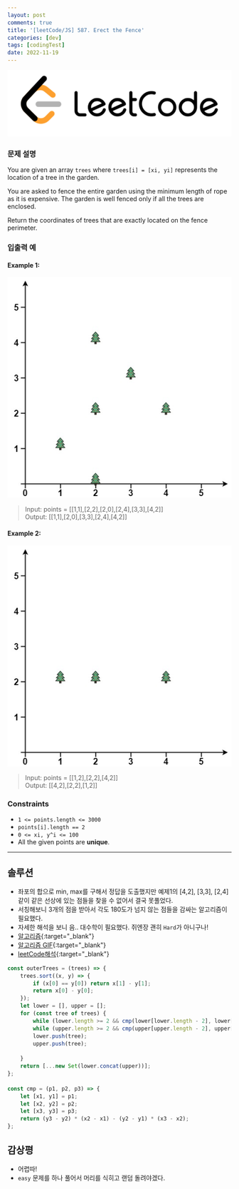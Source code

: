 ```yaml
---
layout: post
comments: true
title: '[leetCode/JS] 587. Erect the Fence'
categories: [dev]
tags: [codingTest]
date: 2022-11-19
---
```

![headerimg](/assets/img/subcate/leetcode.png)

### 문제 설명
You are given an array `trees` where `trees[i] = [xi, yi]` represents the location of a tree in the garden.

You are asked to fence the entire garden using the minimum length of rope as it is expensive. The garden is well fenced only if all the trees are enclosed.

Return the coordinates of trees that are exactly located on the fence perimeter.

### 입출력 예

#### Example 1:
![Example1](/assets/img/post/leet/001.jpg)
> Input: points = [[1,1],[2,2],[2,0],[2,4],[3,3],[4,2]] <br>
> Output: [[1,1],[2,0],[3,3],[2,4],[4,2]] 


#### Example 2:
![Example2](/assets/img/post/leet/002.jpg)
> Input: points = [[1,2],[2,2],[4,2]] <br>
> Output: [[4,2],[2,2],[1,2]] 

### Constraints
* `1 <= points.length <= 3000`
* `points[i].length == 2`
* `0 <= xi, y^i <= 100`
* All the given points are **unique**.

<hr/>

## 솔루션
* 좌포의 합으로 min, max를 구해서 정답을 도출했지만 예제1의 [4,2], [3,3], [2,4] 같이 같은 선상에 있는 점들을 찾을 수 없어서 결국 못풀었다.
* 서칭해보니 3개의 점을 받아서 각도 180도가 넘지 않는 점들을 감싸는 알고리즘이 필요했다.
* 자세한 해석을 보니 음.. 대수학이 필요했다. 쥐엔장 괜히 `Hard`가 아니구나!
* [알고리즘](https://algorithmist.com/wiki/Monotone_chain_convex_hull){:target="_blank"}
* [알고리즘 GIF](https://commons.wikimedia.org/wiki/File:Animation_depicting_the_Monotone_algorithm.gif){:target="_blank"}
* [leetCode해석](https://leetcode.com/problems/erect-the-fence/solutions/1442266/A-Detailed-Explanation-with-Diagrams-(Graham-Scan)/){:target="_blank"}

```javascript
const outerTrees = (trees) => {
    trees.sort((x, y) => {
        if (x[0] == y[0]) return x[1] - y[1];
        return x[0] - y[0];
    });
    let lower = [], upper = [];
    for (const tree of trees) {
        while (lower.length >= 2 && cmp(lower[lower.length - 2], lower[lower.length - 1], tree) > 0) lower.pop();
        while (upper.length >= 2 && cmp(upper[upper.length - 2], upper[upper.length - 1], tree) < 0) upper.pop();
        lower.push(tree);
        upper.push(tree);

    }
    return [...new Set(lower.concat(upper))];
};

const cmp = (p1, p2, p3) => {
    let [x1, y1] = p1;
    let [x2, y2] = p2;
    let [x3, y3] = p3;
    return (y3 - y2) * (x2 - x1) - (y2 - y1) * (x3 - x2);
};
```

## 감상평
* 어렵따!
* `easy` 문제를 하나 풀어서 머리를 식히고 랜덤 돌려야겠다.